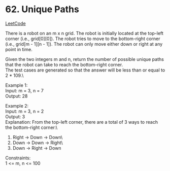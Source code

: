 # 62. Unique Paths

[LeetCode](https://leetcode.cn/problems/unique-paths/)

There is a robot on an m x n grid. The robot is initially located at the top-left corner (i.e., grid[0][0]). The robot tries to move to the bottom-right corner (i.e., grid[m - 1][n - 1]). The robot can only move either down or right at any point in time.

Given the two integers m and n, return the number of possible unique paths that the robot can take to reach the bottom-right corner.\
The test cases are generated so that the answer will be less than or equal to 2 * 109.\

Example 1:\
Input: m = 3, n = 7\
Output: 28

Example 2:\
Input: m = 3, n = 2\
Output: 3\
Explanation: From the top-left corner, there are a total of 3 ways to reach the bottom-right corner:\
1. Right -> Down -> Down\
2. Down -> Down -> Right\
3. Down -> Right -> Down

Constraints:\
1 <= m, n <= 100
